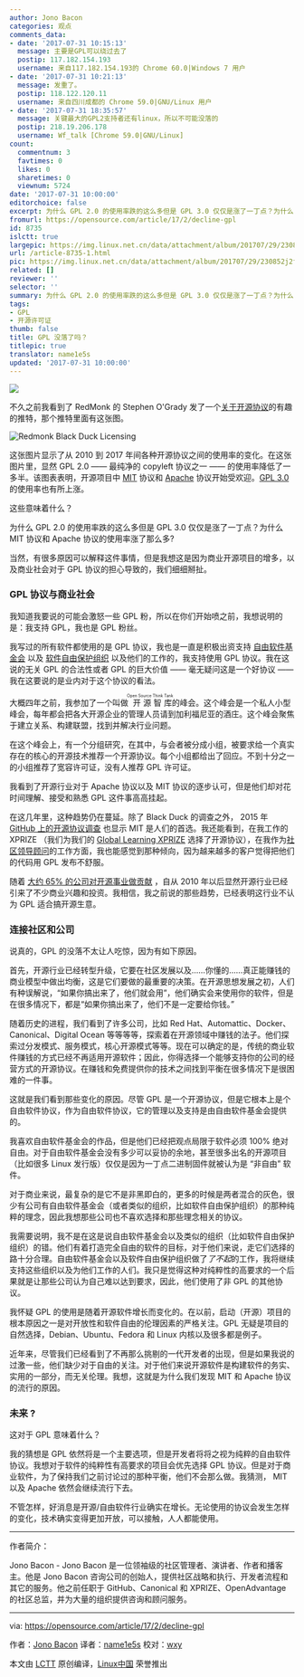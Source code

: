 ```yaml
---
author: Jono Bacon
categories: 观点
comments_data:
- date: '2017-07-31 10:15:13'
  message: 主要是GPL可以绕过去了
  postip: 117.182.154.193
  username: 来自117.182.154.193的 Chrome 60.0|Windows 7 用户
- date: '2017-07-31 10:21:13'
  message: 发重了。
  postip: 118.122.120.11
  username: 来自四川成都的 Chrome 59.0|GNU/Linux 用户
- date: '2017-07-31 18:35:57'
  message: 关键最大的GPL2支持者还有linux，所以不可能没落的
  postip: 218.19.206.178
  username: Wf_talk [Chrome 59.0|GNU/Linux]
count:
  commentnum: 3
  favtimes: 0
  likes: 0
  sharetimes: 0
  viewnum: 5724
date: '2017-07-31 10:00:00'
editorchoice: false
excerpt: 为什么 GPL 2.0 的使用率跌的这么多但是 GPL 3.0 仅仅是涨了一丁点？为什么 MIT 协议和 Apache 协议的使用率涨了那么多?
fromurl: https://opensource.com/article/17/2/decline-gpl
id: 8735
islctt: true
largepic: https://img.linux.net.cn/data/attachment/album/201707/29/230852j2fdf4cvjvf6fxf7.jpg
url: /article-8735-1.html
pic: https://img.linux.net.cn/data/attachment/album/201707/29/230852j2fdf4cvjvf6fxf7.jpg.thumb.jpg
related: []
reviewer: ''
selector: ''
summary: 为什么 GPL 2.0 的使用率跌的这么多但是 GPL 3.0 仅仅是涨了一丁点？为什么 MIT 协议和 Apache 协议的使用率涨了那么多?
tags:
- GPL
- 开源许可证
thumb: false
title: GPL 没落了吗？
titlepic: true
translator: name1e5s
updated: '2017-07-31 10:00:00'
---
```


![](https://img.linux.net.cn/data/attachment/album/201707/29/230852j2fdf4cvjvf6fxf7.jpg)


不久之前我看到了 RedMonk 的 Stephen O'Grady 发了一个[关于开源协议](https://twitter.com/sogrady/status/820001441733607424)的有趣的推特，那个推特里面有这张图。


![Redmonk Black Duck Licensing](https://img.linux.net.cn/data/attachment/album/201707/29/230908krkkt282kc031p3b.png "Redmonk Black Duck Licensing")


这张图片显示了从 2010 到 2017 年间各种开源协议之间的使用率的变化。在这张图片里，显然 GPL 2.0 —— 最纯净的 copyleft 协议之一 —— 的使用率降低了一多半。该图表表明，开源项目中 [MIT](https://opensource.org/licenses/MIT) 协议和 [Apache](http://apache.org/licenses/) 协议开始受欢迎。[GPL 3.0](https://www.gnu.org/licenses/gpl-3.0.en.html) 的使用率也有所上涨。


这些意味着什么？


为什么 GPL 2.0 的使用率跌的这么多但是 GPL 3.0 仅仅是涨了一丁点？为什么 MIT 协议和 Apache 协议的使用率涨了那么多?


当然，有很多原因可以解释这件事情，但是我想这是因为商业开源项目的增多，以及商业社会对于 GPL 协议的担心导致的，我们细细掰扯。


### GPL 协议与商业社会


我知道我要说的可能会激怒一些 GPL 粉，所以在你们开始喷之前，我想说明的是：我支持 GPL，我也是 GPL 粉丝。


我写过的所有软件都使用的是 GPL 协议，我也是一直是积极出资支持 [自由软件基金会](http://www.fsf.org/) 以及 [软件自由保护组织](https://sfconservancy.org/) 以及他们的工作的，我支持使用 GPL 协议。我在这说的无关 GPL 的合法性或者 GPL 的巨大价值 —— 毫无疑问这是一个好协议 —— 我在这要说的是业内对于这个协议的看法。


大概四年之前，我参加了一个叫做<ruby> 开源智库 <rt>  Open Source Think Tank </rt></ruby>的峰会。这个峰会是一个私人小型峰会，每年都会把各大开源企业的管理人员请到加利福尼亚的酒庄。这个峰会聚焦于建立关系、构建联盟，找到并解决行业问题。


在这个峰会上，有一个分组研究，在其中，与会者被分成小组，被要求给一个真实存在的核心的开源技术推荐一个开源协议。每个小组都给出了回应。不到十分之一的小组推荐了宽容许可证，没有人推荐 GPL 许可证。


我看到了开源行业对于 Apache 协议以及 MIT 协议的逐步认可，但是他们却对花时间理解、接受和熟悉 GPL 这件事高高挂起。


在这几年里，这种趋势仍在蔓延。除了 Black Duck 的调查之外， 2015 年 [GitHub 上的开源协议调查](https://github.com/blog/1964-open-source-license-usage-on-github-com) 也显示 MIT 是人们的首选。我还能看到，在我工作的 XPRIZE （我们为我们的 [Global Learning XPRIZE](http://learning.xprize.org/) 选择了开源协议），在我作为[社区领导顾问](http://www.jonobacon.org/consulting)的工作方面，我也能感觉到那种倾向，因为越来越多的客户觉得把他们的代码用 GPL 发布不舒服。


随着 [大约 65% 的公司对开源事业做贡献](https://opensource.com/business/16/5/2016-future-open-source-survey) ，自从 2010 年以后显然开源行业已经引来了不少商业兴趣和投资。我相信，我之前说的那些趋势，已经表明这行业不认为 GPL 适合搞开源生意。


### 连接社区和公司


说真的，GPL 的没落不太让人吃惊，因为有如下原因。


首先，开源行业已经转型升级，它要在社区发展以及……你懂的……真正能赚钱的商业模型中做出均衡，这是它们要做的最重要的决策。在开源思想发展之初，人们有种误解说，“如果你搞出来了，他们就会用”，他们确实会来使用你的软件，但是在很多情况下，都是“如果你搞出来了，他们不是一定要给你钱。”


随着历史的进程，我们看到了许多公司，比如 Red Hat、Automattic、Docker、Canonical、Digital Ocean 等等等等，探索着在开源领域中赚钱的法子。他们探索过分发模式、服务模式，核心开源模式等等。现在可以确定的是，传统的商业软件赚钱的方式已经不再适用开源软件；因此，你得选择一个能够支持你的公司的经营方式的开源协议。在赚钱和免费提供你的技术之间找到平衡在很多情况下是很困难的一件事。


这就是我们看到那些变化的原因。尽管 GPL 是一个开源协议，但是它根本上是个自由软件协议，作为自由软件协议，它的管理以及支持是由自由软件基金会提供的。


我喜欢自由软件基金会的作品，但是他们已经把观点局限于软件必须 100% 绝对自由。对于自由软件基金会没有多少可以妥协的余地，甚至很多出名的开源项目（比如很多 Linux 发行版）仅仅是因为一丁点二进制固件就被认为是 “非自由” 软件。


对于商业来说，最复杂的是它不是非黑即白的，更多的时候是两者混合的灰色，很少有公司有自由软件基金会（或者类似的组织，比如软件自由保护组织）的那种纯粹的理念，因此我想那些公司也不喜欢选择和那些理念相关的协议。


我需要说明，我不是在这是说自由软件基金会以及类似的组织（比如软件自由保护组织）的错。他们有着打造完全自由的软件的目标，对于他们来说，走它们选择的路十分合理。自由软件基金会以及软件自由保护组织做了*了不起*的工作，我将继续支持这些组织以及为他们工作的人们。我只是觉得这种对纯粹性的高要求的一个后果就是让那些公司认为自己难以达到要求，因此，他们使用了非 GPL 的其他协议。


我怀疑 GPL 的使用是随着开源软件增长而变化的。在以前，启动（开源）项目的根本原因之一是对开放性和软件自由的伦理因素的严格关注。GPL 无疑是项目的自然选择，Debian、Ubuntu、Fedora 和 Linux 内核以及很多都是例子。


近年来，尽管我们已经看到了不再那么挑剔的一代开发者的出现，但是如果我说的过激一些，他们缺少对于自由的关注。对于他们来说开源软件是构建软件的务实、实用的一部分，而无关伦理。我想，这就是为什么我们发现 MIT 和 Apache 协议的流行的原因。


### 未来 ?


这对于 GPL 意味着什么？


我的猜想是 GPL 依然将是一个主要选项，但是开发者将将之视为纯粹的自由软件协议。我想对于软件的纯粹性有高要求的项目会优先选择 GPL 协议。但是对于商业软件，为了保持我们之前讨论过的那种平衡，他们不会那么做。我猜测， MIT 以及 Apache 依然会继续流行下去。


不管怎样，好消息是开源/自由软件行业确实在增长。无论使用的协议会发生怎样的变化，技术确实变得更加开放，可以接触，人人都能使用。




---


作者简介：


Jono Bacon - Jono Bacon 是一位领袖级的社区管理者、演讲者、作者和播客主。他是 Jono Bacon 咨询公司的创始人，提供社区战略和执行、开发者流程和其它的服务。他之前任职于 GitHub、Canonical 和 XPRIZE、OpenAdvantage 的社区总监，并为大量的组织提供咨询和顾问服务。




---


via: <https://opensource.com/article/17/2/decline-gpl>


作者：[Jono Bacon](https://opensource.com/users/jonobacon) 译者：[name1e5s](https://github.com/name1e5s) 校对：[wxy](https://github.com/wxy)


本文由 [LCTT](https://github.com/LCTT/TranslateProject) 原创编译，[Linux中国](https://linux.cn/) 荣誉推出